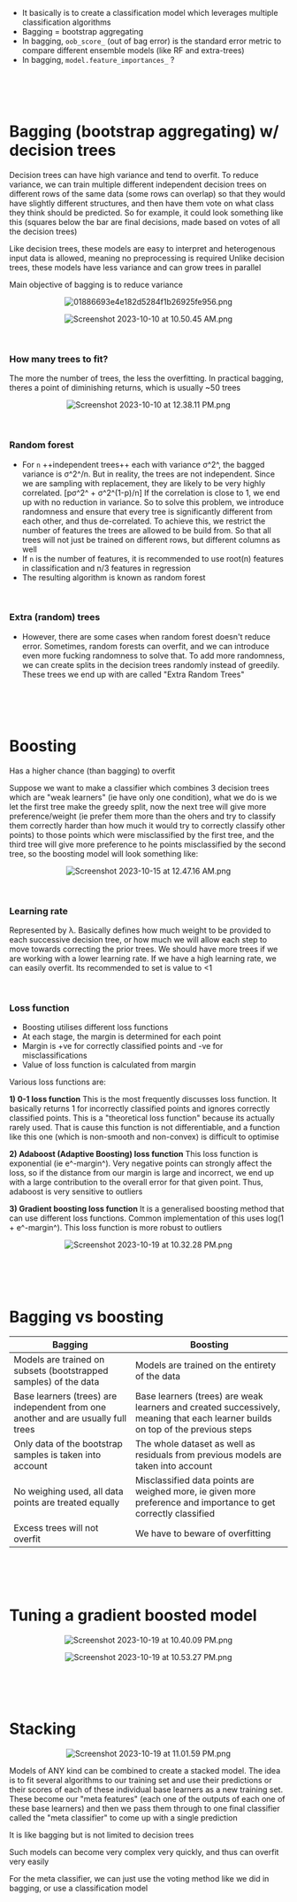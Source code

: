 - It basically is to create a classification model which leverages multiple classification algorithms
- Bagging = bootstrap aggregating
- In bagging, `oob_score_` (out of bag error) is the standard error metric to compare different ensemble models (like RF and extra-trees)
- In bagging, `model.feature_importances_` ?

<br><br><br>





# Bagging (bootstrap aggregating) w/ decision trees

Decision trees can have high variance and tend to overfit. To reduce variance, we can train multiple different independent decision trees on different rows of the same data (some rows can overlap) so that they would have slightly different structures, and then have them vote on what class they think should be predicted. So for example, it could look something like this (squares below the bar are final decisions, made based on votes of all the decision trees)

Like decision trees, these models are easy to interpret and heterogenous input data is allowed, meaning no preprocessing is required
Unlike decision trees, these models have less variance and can grow trees in parallel

Main objective of bagging is to reduce variance

<center>

![01886693e4e182d5284f1b26925fe956.png](../../_resources/01886693e4e182d5284f1b26925fe956.png)

![Screenshot 2023-10-10 at 10.50.45 AM.png](../../_resources/Screenshot%202023-10-10%20at%2010.50.45%20AM.png)</center>

<br>

### How many trees to fit?

The more the number of trees, the less the overfitting. In practical bagging, theres a point of diminishing returns, which is usually ~50 trees

<center>

![Screenshot 2023-10-10 at 12.38.11 PM.png](../../_resources/Screenshot%202023-10-10%20at%2012.38.11%20PM.png)</center>

<br>

### Random forest

- For `n` ++independent trees++ each with variance σ^2^, the bagged variance is σ^2^/n. But in reality, the trees are not independent. Since we are sampling with replacement, they are likely to be very highly correlated. [pσ^2^ + σ^2^(1-p)/n] If the correlation is close to 1, we end up with no reduction in variance. So to solve this problem, we introduce randomness and ensure that every tree is significantly different from each other, and thus de-correlated. To achieve this, we restrict the number of features the trees are allowed to be build from. So that all trees will not just be trained on different rows, but different columns as well
- If `n` is the number of features, it is recommended to use root(n) features in classification and n/3 features in regression
- The resulting algorithm is known as random forest

<br>

### Extra (random) trees
- However, there are some cases when random forest doesn't reduce error. Sometimes, random forests can overfit, and we can introduce even more fucking randomness to solve that. To add more randomness, we can create splits in the decision trees randomly instead of greedily. These trees we end up with are called "Extra Random Trees"





<br><br><br>





# Boosting
Has a higher chance (than bagging) to overfit

Suppose we want to make a classifier which combines 3 decision trees which are "weak learners" (ie have only one condition), what we do is we let the first tree make the greedy split, now the next tree will give more preference/weight (ie prefer them more than the ohers and try to classify them correctly harder than how much it would try to correctly classify other points) to those points which were misclassified by the first tree, and the third tree will give more preference to he points misclassified by the second tree, so the boosting model will look something like:

<center>

![Screenshot 2023-10-15 at 12.47.16 AM.png](../../_resources/Screenshot%202023-10-15%20at%2012.47.16%20AM.png)</center>

<br>

### Learning rate

Represented by λ. Basically defines how much weight to be provided to each successive decision tree, or how much we will allow each step to move towards correcting the prior trees. We should have more trees if we are working with a lower learning rate. If we have a high learning rate, we can easily overfit. Its recommended to set is value to <1

<br>

### Loss function
- Boosting utilises different loss functions
- At each stage, the margin is determined for each point
- Margin is +ve for correctly classified points and -ve for misclassifications
- Value of loss function is calculated from margin

Various loss functions are:

**1) 0-1 loss function**
This is the most frequently discusses loss function. It basically returns 1 for incorrectly classified points and ignores correctly classified points. This is a "theoretical loss function" because its actually rarely used. That is cause this function is not differentiable, and a function like this one (which is non-smooth and non-convex) is difficult to optimise

**2) Adaboost (Adaptive Boosting) loss function**
This loss function is exponential (ie e^-margin^). Very negative points can strongly affect the loss, so if the distance from our margin is large and incorrect, we end up with a large contribution to the overall error for that given point. Thus, adaboost is very sensitive to outliers

**3) Gradient boosting loss function**
It is a generalised boosting method that can use different loss functions. Common implementation of this uses log(1 + e^-margin^). This loss function is more robust to outliers

<center>

![Screenshot 2023-10-19 at 10.32.28 PM.png](../../_resources/Screenshot%202023-10-19%20at%2010.32.28%20PM.png)</center>



<br><br><br>



# Bagging vs boosting

| Bagging | Boosting |
| ------- | -------- |
| Models are trained on subsets (bootstrapped samples) of the data | Models are trained on the entirety of the data |
| Base learners (trees) are independent from one another and are usually full trees | Base learners (trees) are weak learners and created successively, meaning that each learner builds on top of the previous steps |
| Only data of the bootstrap samples is taken into account | The whole dataset as well as residuals from previous models are taken into account |
| No weighing used, all data points are treated equally | Misclassified data points are weighed more, ie given more preference and importance to get correctly classified |
| Excess trees will not overfit | We have to beware of overfitting |



<br><br><br>



# Tuning a gradient boosted model

<center>

![Screenshot 2023-10-19 at 10.40.09 PM.png](../../_resources/Screenshot%202023-10-19%20at%2010.40.09%20PM.png)

![Screenshot 2023-10-19 at 10.53.27 PM.png](../../_resources/Screenshot%202023-10-19%20at%2010.53.27%20PM.png)

</center>



<br><br><br>



# Stacking

<center>

![Screenshot 2023-10-19 at 11.01.59 PM.png](../../_resources/Screenshot%202023-10-19%20at%2011.01.59%20PM.png)</center>


Models of ANY kind can be combined to create a stacked model. The idea is to fit several algorithms to our training set and use their predictions or their scores of each of these individual base learners as a new training set. These become our "meta features" (each one of the outputs of each one of these base learners) and then we pass them through to one final classifier called the "meta classifier" to come up with a single prediction

It is like bagging but is not limited to decision trees

Such models can become very complex very quickly, and thus can overfit very easily

For the meta classifier, we can just use the voting method like we did in bagging, or use a classification model


